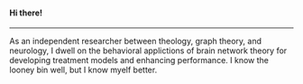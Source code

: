 #### Hi there!
---
As an independent researcher between theology, graph theory, and neurology, I dwell on the behavioral applictions of brain network theory for developing treatment models and enhancing performance. I know the looney bin well, but I know myelf better.
